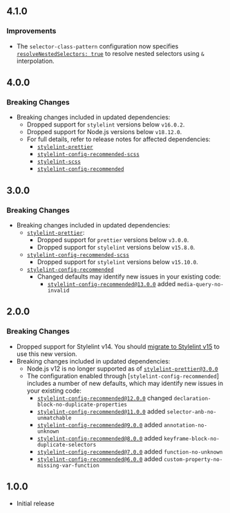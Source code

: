 ## 4.1.0

### Improvements

- The `selector-class-pattern` configuration now specifies [`resolveNestedSelectors: true`](https://stylelint.io/user-guide/rules/selector-class-pattern/#resolvenestedselectors-true--false-default-false) to resolve nested selectors using `&` interpolation.

## 4.0.0

### Breaking Changes

- Breaking changes included in updated dependencies:
  - Dropped support for `stylelint` versions below `v16.0.2`.
  - Dropped support for Node.js versions below `v18.12.0`.
  - For full details, refer to release notes for affected dependencies:
    - [`stylelint-prettier`](https://github.com/prettier/stylelint-prettier/blob/main/CHANGELOG.md)
    - [`stylelint-config-recommended-scss`](https://github.com/stylelint-scss/stylelint-config-recommended-scss/blob/master/CHANGELOG.md)
    - [`stylelint-scss`](https://github.com/stylelint-scss/stylelint-scss/blob/master/CHANGELOG.md)
    - [`stylelint-config-recommended`](https://github.com/stylelint/stylelint-config-recommended/blob/main/CHANGELOG.md)

## 3.0.0

### Breaking Changes

- Breaking changes included in updated dependencies:
  - [`stylelint-prettier`](https://github.com/prettier/stylelint-prettier/blob/main/CHANGELOG.md):
    - Dropped support for `prettier` versions below `v3.0.0`.
    - Dropped support for `stylelint` versions below `v15.8.0`.
  - [`stylelint-config-recommended-scss`](https://github.com/stylelint-scss/stylelint-config-recommended-scss/blob/master/CHANGELOG.md)
    - Dropped support for `stylelint` versions below `v15.10.0`.
  - [`stylelint-config-recommended`](https://github.com/stylelint/stylelint-config-recommended/blob/main/CHANGELOG.md)
    - Changed defaults may identify new issues in your existing code:
      - [`stylelint-config-recommended@13.0.0`](https://github.com/stylelint/stylelint-config-recommended/releases/tag/13.0.0) added `media-query-no-invalid`

## 2.0.0

### Breaking Changes

- Dropped support for Stylelint v14. You should [migrate to Stylelint v15](https://github.com/stylelint/stylelint/blob/main/docs/migration-guide/to-15.md) to use this new version.
- Breaking changes included in updated dependencies:
   - Node.js v12 is no longer supported as of [`stylelint-prettier@3.0.0`](https://github.com/prettier/stylelint-prettier/blob/main/CHANGELOG.md#300-2023-02-22)
   - The configuration enabled through [`stylelint-config-recommended`] includes a number of new defaults, which may identify new issues in your existing code:
      - [`stylelint-config-recommended@12.0.0`](https://github.com/stylelint/stylelint-config-recommended/releases/tag/12.0.0) changed `declaration-block-no-duplicate-properties`
      - [`stylelint-config-recommended@11.0.0`](https://github.com/stylelint/stylelint-config-recommended/releases/tag/11.0.0) added `selector-anb-no-unmatchable`
      - [`stylelint-config-recommended@9.0.0`](https://github.com/stylelint/stylelint-config-recommended/releases/tag/9.0.0) added `annotation-no-unknown`
      - [`stylelint-config-recommended@8.0.0`](https://github.com/stylelint/stylelint-config-recommended/releases/tag/8.0.0) added `keyframe-block-no-duplicate-selectors`
      - [`stylelint-config-recommended@7.0.0`](https://github.com/stylelint/stylelint-config-recommended/releases/tag/7.0.0) added `function-no-unknown`
      - [`stylelint-config-recommended@6.0.0`](https://github.com/stylelint/stylelint-config-recommended/releases/tag/6.0.0) added `custom-property-no-missing-var-function`

## 1.0.0

- Initial release
